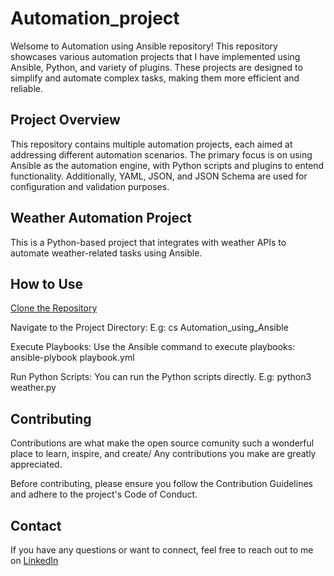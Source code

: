 # Automation_project

Welsome to Automation using Ansible repository! This repository showcases various automation projects that I have implemented using Ansible, Python, and variety of plugins. These projects are designed to simplify and automate complex tasks, making them more efficient and reliable.

## Project Overview

This repository contains multiple automation projects, each aimed at addressing different automation scenarios. The primary focus is on using Ansible as the automation engine, with Python scripts and plugins to entend functionality. Additionally, YAML, JSON, and JSON Schema are used for configuration and validation purposes.

## Weather Automation Project

This is a Python-based project that integrates with weather APIs to automate weather-related tasks using Ansible.

## How to Use

[Clone the Repository](https://github.com/RohanDhakal1320/Automation_using_Ansible.git)

Navigate to the Project Directory:
E.g: cs Automation_using_Ansible

Execute Playbooks:
Use the Ansible command to execute playbooks: ansible-plybook playbook.yml

Run Python Scripts:
You can run the Python scripts directly. E.g: python3 weather.py

## Contributing

Contributions are what make the open source comunity such a wonderful place to learn, inspire, and create/ Any contributions you make are greatly appreciated.

Before contributing, please ensure you follow the Contribution Guidelines and adhere to the project's Code of Conduct.

## Contact

If you have any questions or want to connect, feel free to reach out to me on [LinkedIn](https://www.linkedin.com/in/rohan-dhakal-50b32b194)


